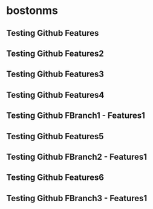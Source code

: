 # bostonms
## Testing Github Features
## Testing Github Features2
## Testing Github Features3
## Testing Github Features4
## Testing Github FBranch1 - Features1
## Testing Github Features5
## Testing Github FBranch2 - Features1
## Testing Github Features6
## Testing Github FBranch3 - Features1
